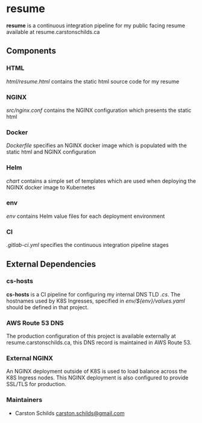 # resume

**resume** is a continuous integration pipeline for my public facing resume available at resume.carstonschilds.ca

## Components
### HTML
_html/resume.html_ contains the static html source code for my resume
### NGINX
_src/nginx.conf_ contains the NGINX configuration which presents the static html
### Docker
_Dockerfile_ specifies an NGINX docker image which is populated with the static html and NGINX configuration
### Helm
_chart_ contains a simple set of templates which are used when deploying the NGINX docker image to Kubernetes
### env
_env_ contains Helm value files for each deployment environment
### CI
_.gitlab-ci.yml_ specifies the continuous integration pipeline stages

## External Dependencies
### cs-hosts
**cs-hosts** is a CI pipeline for configuring my internal DNS TLD _.cs_. The hostnames used by K8S Ingresses, specified in _env/${env}/values.yaml_ should be defined in that project.
### AWS Route 53 DNS
The production configuration of this project is available externally at resume.carstonschilds.ca, this DNS record is maintained in AWS Route 53.
### External NGINX
An NGINX deployment outside of K8S is used to load balance across the K8S Ingress nodes. This NGINX deployment is also configured to provide SSL/TLS for production.

### Maintainers
* Carston Schilds <carston.schilds@gmail.com>